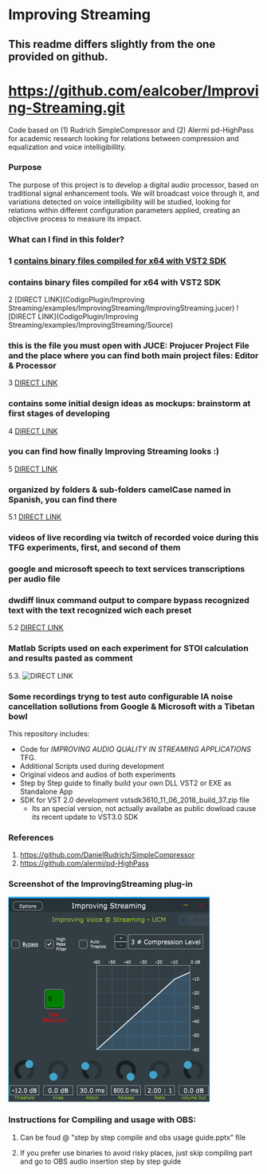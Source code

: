 
# Improving Streaming

## This readme differs slightly from the one provided on github.

# https://github.com/ealcober/Improving-Streaming.git

Code based on (1) Rudrich SimpleCompressor and (2) Alermi pd-HighPass for academic research looking for relations between compression and equalization and voice intelligibillity.

### Purpose
The purpose of this project is to develop a digital audio processor, based on traditional signal enhancement tools. We will broadcast voice through it, and variations detected on voice intelligibility will be studied, looking for relations within different configuration parameters applied, creating an objective process to measure its impact.

### What can I find in this folder?


### 1 [contains binary files compiled for x64 with VST2 SDK](CodigoPlugin/bin/) 
### contains binary files compiled for x64 with VST2 SDK

2 [DIRECT LINK](CodigoPlugin/Improving Streaming/examples/ImprovingStreaming/ImprovingStreaming.jucer)
   ![DIRECT LINK](CodigoPlugin/Improving Streaming/examples/ImprovingStreaming/Source)

### this is the file you must open with JUCE: Projucer Project File and the place where you can find both main project files: Editor & Processor

3 [DIRECT LINK](DocumentosAnejosMemoria/Desarrollo/Mockups/)
### contains some initial design ideas as mockups: brainstorm at first stages of developing

4 [DIRECT LINK](DocumentosAnejosMemoria/Desarrollo/Screenshots)
### you can find how finally Improving Streaming looks :)

5 [DIRECT LINK](DocumentosAnejosMemoria/Experimentos)
### organized by folders & sub-folders camelCase named in Spanish, you can find there

5.1 [DIRECT LINK](DocumentosAnejosMemoria/Experimentos/BrutosyAudiosSpeechToTextConResultados)
### videos of live recording via twitch of recorded voice during this TFG experiments, first, and second of them
### google and microsoft speech to text services transcriptions per audio file
### dwdiff linux command output to compare bypass recognized text with the text recognized wich each preset

5.2 [DIRECT LINK](DocumentosAnejosMemoria/Experimentos/ScriptsConResultadosSTOI)
### Matlab Scripts used on each experiment for STOI calculation and results pasted as comment

5.3. ![DIRECT LINK](DocumentosAnejosMemoria/Experimentos/VideosCuencoGoogleTeams)
### Some recordings tryng to test auto configurable IA noise cancellation sollutions from Google & Microsoft with a Tibetan bowl

This repository includes:
- Code for *IMPROVING AUDIO QUALITY IN STREAMING APPLICATIONS* TFG.
- Additional Scripts used during development
- Original videos and audios of both experiments
- Step by Step guide to finally build your own DLL VST2 or EXE as Standalone App
- SDK for VST 2.0 development vstsdk3610_11_06_2018_build_37.zip file
	- Its an special version, not actually availabe as public dowload cause its recent update to VST3.0 SDK

### References
1. https://github.com/DanielRudrich/SimpleCompressor
2. https://github.com/alermi/pd-HighPass

### Screenshot of the ImprovingStreaming plug-in
![alt text](DocumentosAnejosMemoria/Desarrollo/Screenshots/ImprovingStreaming.PNG)

### Instructions for Compiling and usage with OBS:
1. Can be foud @ "step by step compile and obs usage guide.pptx" file

2. If you prefer use binaries to avoid risky places, just skip compiling part and go to OBS audio insertion step by step guide


